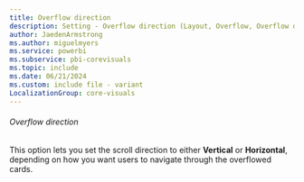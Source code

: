 ```yaml
---
title: Overflow direction
description: Setting - Overflow direction (Layout, Overflow, Overflow direction)
author: JaedenArmstrong
ms.author: miguelmyers
ms.service: powerbi
ms.subservice: pbi-corevisuals
ms.topic: include
ms.date: 06/21/2024
ms.custom: include file - variant
LocalizationGroup: core-visuals
---
```

###### Overflow direction

This option lets you set the scroll direction to either **Vertical** or **Horizontal**, depending on how you want users to navigate through the overflowed cards.
